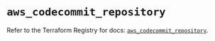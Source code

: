 # `aws_codecommit_repository`

Refer to the Terraform Registry for docs: [`aws_codecommit_repository`](https://registry.terraform.io/providers/hashicorp/aws/5.77.0/docs/resources/codecommit_repository).
